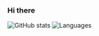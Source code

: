 ### Hi there 

![GitHub stats](https://github-readme-stats.vercel.app/api?username=Trqhxrd&theme=dracula)
![Languages](https://github-readme-stats.vercel.app/api/top-langs/?username=Trqhxrd&theme=dracula)
